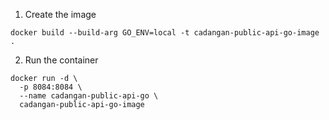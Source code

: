 1. Create the image
```
docker build --build-arg GO_ENV=local -t cadangan-public-api-go-image .
```

2. Run the container
```
docker run -d \
  -p 8084:8084 \
  --name cadangan-public-api-go \
  cadangan-public-api-go-image
```